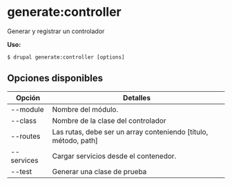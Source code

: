 # generate:controller
Generar y registrar un controlador

**Uso:**
```
$ drupal generate:controller [options]
```

## Opciones disponibles
Opción | Detalles
-------|-------------
--module | Nombre del módulo.
--class | Nombre de la clase del controlador
--routes | Las rutas, debe ser un array conteniendo [título, método, path]
--services | Cargar servicios desde el contenedor.
--test | Generar una clase de prueba
